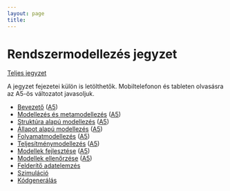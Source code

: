 ```yaml
---
layout: page
title:
---
```


# Rendszermodellezés jegyzet

[Teljes jegyzet](rendszermodellezes.pdf)

A jegyzet fejezetei külön is letölthetők. Mobiltelefonon és tableten olvasásra az A5-ös változatot javasoljuk.

* [Bevezető](bevezeto.pdf) ([A5](bevezeto-mobile.pdf))
* [Modellezés és metamodellezés](modellezes-es-metamodellezes.pdf) ([A5](modellezes-es-metamodellezes-mobile.pdf))
* [Struktúra alapú modellezés](struktura-alapu-modellezes.pdf) ([A5](struktura-alapu-modellezes-mobile.pdf))
* [Állapot alapú modellezés](allapot-alapu-modellezes.pdf) ([A5](allapot-alapu-modellezes-mobile.pdf))
* [Folyamatmodellezés](folyamatmodellezes.pdf) ([A5](folyamatmodellezes-mobile.pdf))
* [Teljesítménymodellezés](teljesitmenymodellezes.pdf) ([A5](modellek-fejlesztese-mobile.pdf))
* [Modellek fejlesztése](modellek-fejlesztese.pdf) ([A5](modellek-fejlesztese-mobile.pdf))
* [Modellek ellenőrzése](modellek-ellenorzese.pdf) ([A5](modellek-ellenorzese-mobile.pdf))
* [Felderítő adatelemzés](felderito-adatelemzes.pdf)
* [Szimuláció](szimulacio.pdf)
* [Kódgenerálás](kodgeneralas.pdf)

